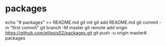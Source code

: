 # packages
echo "# packages" >> README.md
git init
git add README.md
git commit -m "first commit"
git branch -M master
git remote add origin https://github.com/ellipsis52/packages.git
git push -u origin master# packages

